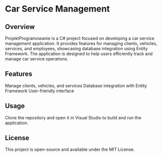 # **Car Service Management**
## **Overview**
ProjektProgramowanie is a C# project focused on developing a car service management application. It provides features for managing clients, vehicles, services, and employees, showcasing database integration using Entity Framework. The application is designed to help users efficiently track and manage car service operations.

## **Features**
Manage clients, vehicles, and services
Database integration with Entity Framework
User-friendly interface

## **Usage**
Clone the repository and open it in Visual Studio to build and run the application.

## **License**
This project is open-source and available under the MIT License.
